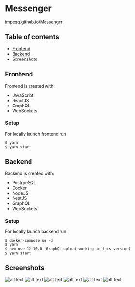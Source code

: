 # Messenger
[impeqq.github.io/Messenger](https://impeqq.github.io/Messenger/)
## Table of contents
* [Frontend](#frontend)
* [Backend](#backend)
* [Screenshots](#screenshots)

## Frontend
Frontend is created with:
* JavaScript
* ReactJS
* GraphQL
* WebSockets

### Setup
For locally launch frontend run 
```
$ yarn
$ yarn start
```
	
## Backend
Backend is created with:
* PostgreSQL
* Docker
* NodeJS
* NestJS
* GraphQL
* WebSockets

### Setup
For locally launch backend run 
```
$ docker-compose up -d
$ yarn
$ nvm use 12.10.0 (GraphQL upload working in this version)
$ yarn start
```

## Screenshots
![alt text](screen1.png "screen1")
![alt text](screen2.png "screen2")
![alt text](screen3.png "screen3")
![alt text](screen4.png "screen4")
![alt text](screen5.png "screen5")
![alt text](screen6.png "screen6")
